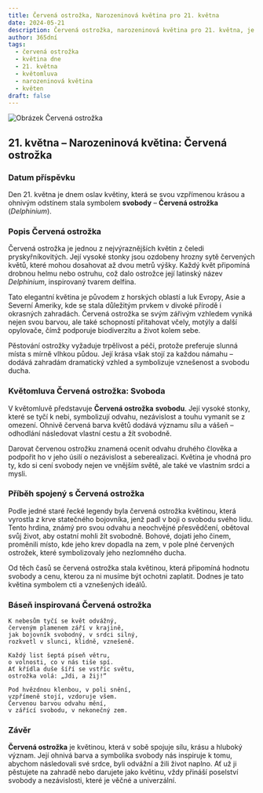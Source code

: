 ```yaml
---
title: Červená ostrožka, Narozeninová květina pro 21. května
date: 2024-05-21
description: Červená ostrožka, narozeninová květina pro 21. května, je symbolem Svoboda. Objevte její jedinečný význam, fascinující příběhy a poezii, která oslavuje její krásu.
author: 365dní
tags:
  - červená ostrožka
  - květina dne
  - 21. května
  - květomluva
  - narozeninová květina
  - květen
draft: false
---
```


![Obrázek Červená ostrožka](https://cdn.pixabay.com/photo/2019/08/28/07/43/nature-4436024_1280.jpg#center)


## 21. května – Narozeninová květina: Červená ostrožka

### Datum příspěvku

Den 21. května je dnem oslav květiny, která se svou vzpřímenou krásou a ohnivým odstínem stala symbolem **svobody** – **Červená ostrožka** (_Delphinium_).

### Popis Červená ostrožka

Červená ostrožka je jednou z nejvýraznějších květin z čeledi pryskyřníkovitých. Její vysoké stonky jsou ozdobeny hrozny sytě červených květů, které mohou dosahovat až dvou metrů výšky. Každý květ připomíná drobnou helmu nebo ostruhu, což dalo ostrožce její latinský název _Delphinium_, inspirovaný tvarem delfína.

Tato elegantní květina je původem z horských oblastí a luk Evropy, Asie a Severní Ameriky, kde se stala důležitým prvkem v divoké přírodě i okrasných zahradách. Červená ostrožka se svým zářivým vzhledem vyniká nejen svou barvou, ale také schopností přitahovat včely, motýly a další opylovače, čímž podporuje biodiverzitu a život kolem sebe.

Pěstování ostrožky vyžaduje trpělivost a péči, protože preferuje slunná místa s mírně vlhkou půdou. Její krása však stojí za každou námahu – dodává zahradám dramatický vzhled a symbolizuje vznešenost a svobodu ducha.

### Květomluva Červená ostrožka: Svoboda

V květomluvě představuje **Červená ostrožka** **svobodu**. Její vysoké stonky, které se tyčí k nebi, symbolizují odvahu, nezávislost a touhu vymanit se z omezení. Ohnivě červená barva květů dodává významu sílu a vášeň – odhodlání následovat vlastní cestu a žít svobodně.

Darovat červenou ostrožku znamená ocenit odvahu druhého člověka a podpořit ho v jeho úsilí o nezávislost a seberealizaci. Květina je vhodná pro ty, kdo si cení svobody nejen ve vnějším světě, ale také ve vlastním srdci a mysli.

### Příběh spojený s Červená ostrožka

Podle jedné staré řecké legendy byla červená ostrožka květinou, která vyrostla z krve statečného bojovníka, jenž padl v boji o svobodu svého lidu. Tento hrdina, známý pro svou odvahu a neochvějné přesvědčení, obětoval svůj život, aby ostatní mohli žít svobodně. Bohové, dojati jeho činem, proměnili místo, kde jeho krev dopadla na zem, v pole plné červených ostrožek, které symbolizovaly jeho nezlomného ducha.

Od těch časů se červená ostrožka stala květinou, která připomíná hodnotu svobody a cenu, kterou za ni musíme být ochotni zaplatit. Dodnes je tato květina symbolem cti a vznešených ideálů.

### Báseň inspirovaná Červená ostrožka

```
K nebesům tyčí se květ odvážný,  
červeným plamenem září v krajině,  
jak bojovník svobodný, v srdci silný,  
rozkvetl v slunci, klidně, vznešeně.  

Každý list šeptá píseň větru,  
o volnosti, co v nás tiše spí.  
Ať křídla duše šíří se vstříc světu,  
ostrožka volá: „Jdi, a žij!“  

Pod hvězdnou klenbou, v poli snění,  
vzpřímeně stojí, vzdoruje všem.  
Červenou barvou odvahu mění,  
v zářící svobodu, v nekonečný zem.  
```

### Závěr

**Červená ostrožka** je květinou, která v sobě spojuje sílu, krásu a hluboký význam. Její ohnivá barva a symbolika svobody nás inspiruje k tomu, abychom následovali své srdce, byli odvážní a žili život naplno. Ať už ji pěstujete na zahradě nebo darujete jako květinu, vždy přináší poselství svobody a nezávislosti, které je věčné a univerzální.